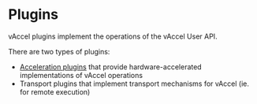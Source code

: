 # Plugins

vAccel plugins implement the operations of the vAccel User API.

There are two types of plugins:

- [Acceleration plugins](acceleration/index.md) that provide hardware-accelerated
  implementations of vAccel operations
- Transport plugins that implement transport mechanisms for vAccel
  (ie. for remote execution)
